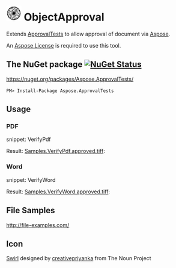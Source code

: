 # <img src="https://raw.githubusercontent.com/SimonCropp/Aspose.ApprovalTests/master/icon.png" height="40px"> ObjectApproval

Extends [ApprovalTests](https://github.com/approvals/ApprovalTests.Net) to allow approval of document via [Aspose](https://www.aspose.com/).

An [Aspose License](https://purchase.aspose.com/policies/license-types) is required to use this tool.


## The NuGet package [![NuGet Status](http://img.shields.io/nuget/v/Aspose.ApprovalTests.svg?style=flat)](https://www.nuget.org/packages/Aspose.ApprovalTests/)

https://nuget.org/packages/Aspose.ApprovalTests/

    PM> Install-Package Aspose.ApprovalTests


## Usage


### PDF

snippet: VerifyPdf

Result: [Samples.VerifyPdf.approved.tiff](https://raw.github.com/SimonCropp/Aspose.ApprovalTests/master/src/Tests/Samples.VerifyPdf.approved.tiff):


### Word

snippet: VerifyWord

Result: [Samples.VerifyWord.approved.tiff](https://raw.github.com/SimonCropp/Aspose.ApprovalTests/master/src/Tests/Samples.VerifyWord.approved.tiff):


## File Samples

http://file-examples.com/


## Icon

<a href="http://thenounproject.com/term/swirl/1568686/" target="_blank">Swirl</a> designed by <a href="http://thenounproject.com/creativepriyanka" target="_blank">creativepriyanka</a> from The Noun Project